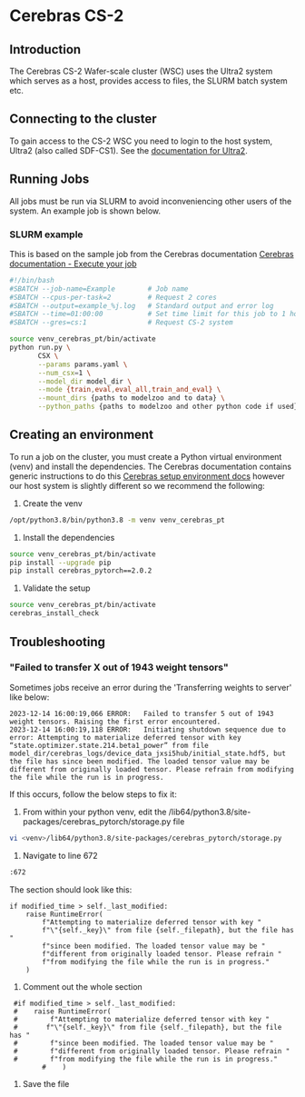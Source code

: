 # Cerebras CS-2

## Introduction

The Cerebras CS-2 Wafer-scale cluster (WSC) uses the Ultra2 system which serves as a host, provides access to files, the SLURM batch system etc.

## Connecting to the cluster

To gain access to the CS-2 WSC you need to login to the host system, Ultra2 (also called SDF-CS1). See the [documentation for Ultra2](../ultra2/run.md#login).

## Running Jobs

All jobs must be run via SLURM to avoid inconveniencing other users of the system. An example job is shown below.

### SLURM example

This is based on the sample job from the Cerebras documentation [Cerebras documentation - Execute your job](https://docs.cerebras.net/en/latest/wsc/getting-started/cs-appliance.html#execute-your-job)

```bash
#!/bin/bash
#SBATCH --job-name=Example        # Job name
#SBATCH --cpus-per-task=2         # Request 2 cores
#SBATCH --output=example_%j.log   # Standard output and error log
#SBATCH --time=01:00:00           # Set time limit for this job to 1 hour
#SBATCH --gres=cs:1               # Request CS-2 system

source venv_cerebras_pt/bin/activate
python run.py \
       CSX \
       --params params.yaml \
       --num_csx=1 \
       --model_dir model_dir \
       --mode {train,eval,eval_all,train_and_eval} \
       --mount_dirs {paths to modelzoo and to data} \
       --python_paths {paths to modelzoo and other python code if used}
```

## Creating an environment

To run a job on the cluster, you must create a Python virtual environment (venv) and install the dependencies. The Cerebras documentation contains generic instructions to do this [Cerebras setup environment docs](https://docs.cerebras.net/en/latest/wsc/getting-started/setup-environment.html) however our host system is slightly different so we recommend the following:

1. Create the venv

```bash
/opt/python3.8/bin/python3.8 -m venv venv_cerebras_pt
```

1. Install the dependencies

```bash
source venv_cerebras_pt/bin/activate
pip install --upgrade pip
pip install cerebras_pytorch==2.0.2
```

1. Validate the setup

```bash
source venv_cerebras_pt/bin/activate
cerebras_install_check
```


## Troubleshooting

### "Failed to transfer X out of 1943 weight tensors"
Sometimes jobs receive an error during the 'Transferring weights to server' like below:
```
2023-12-14 16:00:19,066 ERROR:   Failed to transfer 5 out of 1943 weight tensors. Raising the first error encountered.
2023-12-14 16:00:19,118 ERROR:   Initiating shutdown sequence due to error: Attempting to materialize deferred tensor with key “state.optimizer.state.214.beta1_power” from file model_dir/cerebras_logs/device_data_jxsi5hub/initial_state.hdf5, but the file has since been modified. The loaded tensor value may be different from originally loaded tensor. Please refrain from modifying the file while the run is in progress.
``` 

If this occurs, follow the below steps to fix it:

1. From within your python venv, edit the <venv>/lib64/python3.8/site-packages/cerebras_pytorch/storage.py file
```bash
vi <venv>/lib64/python3.8/site-packages/cerebras_pytorch/storage.py
``` 

1. Navigate to line 672
```bash
:672
```
The section should look like this:
```
if modified_time > self._last_modified:
    raise RuntimeError(
        f"Attempting to materialize deferred tensor with key "
        f"\"{self._key}\" from file {self._filepath}, but the file has "
        f"since been modified. The loaded tensor value may be "
        f"different from originally loaded tensor. Please refrain "
        f"from modifying the file while the run is in progress."
    )
```

1. Comment out the whole section
```
 #if modified_time > self._last_modified:
 #    raise RuntimeError(
 #        f"Attempting to materialize deferred tensor with key "
 #       f"\"{self._key}\" from file {self._filepath}, but the file has "
 #        f"since been modified. The loaded tensor value may be "
 #        f"different from originally loaded tensor. Please refrain "
 #        f"from modifying the file while the run is in progress."
        #    )
```

1. Save the file